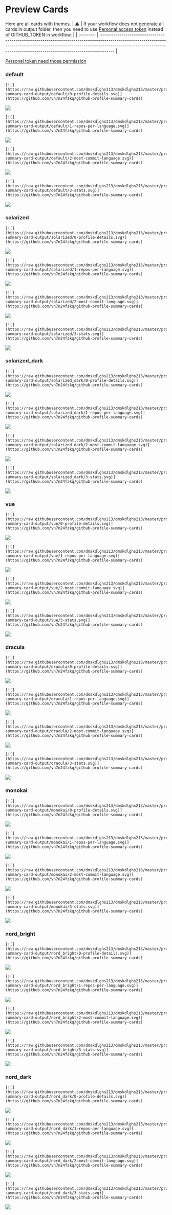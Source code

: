 
# Preview Cards

Here are all cards with themes.
| :warning: | If your workflow does not generate all cards in output folder, then you need to use [Personal access token](https://docs.github.com/en/actions/configuring-and-managing-workflows/creating-and-storing-encrypted-secrets) instead of GITHUB_TOKEN in workflow. |
| :-------: | :------------------------------------------------------------------------------------------------------------------------------------------------------------------------------------------------------------------------------------------------ |

[Personal token need those permission](https://github.com/vn7n24fzkq/github-profile-summary-cards/wiki/Personal-access-token-permissions)


### default


```
[![](https://raw.githubusercontent.com/dmskdlghs213/dmskdlghs213/master/profile-summary-card-output/default/0-profile-details.svg)](https://github.com/vn7n24fzkq/github-profile-summary-cards)
```
![](https://raw.githubusercontent.com/dmskdlghs213/dmskdlghs213/master/profile-summary-card-output/default/0-profile-details.svg)


```
[![](https://raw.githubusercontent.com/dmskdlghs213/dmskdlghs213/master/profile-summary-card-output/default/1-repos-per-language.svg)](https://github.com/vn7n24fzkq/github-profile-summary-cards)
```
![](https://raw.githubusercontent.com/dmskdlghs213/dmskdlghs213/master/profile-summary-card-output/default/1-repos-per-language.svg)


```
[![](https://raw.githubusercontent.com/dmskdlghs213/dmskdlghs213/master/profile-summary-card-output/default/2-most-commit-language.svg)](https://github.com/vn7n24fzkq/github-profile-summary-cards)
```
![](https://raw.githubusercontent.com/dmskdlghs213/dmskdlghs213/master/profile-summary-card-output/default/2-most-commit-language.svg)


```
[![](https://raw.githubusercontent.com/dmskdlghs213/dmskdlghs213/master/profile-summary-card-output/default/3-stats.svg)](https://github.com/vn7n24fzkq/github-profile-summary-cards)
```
![](https://raw.githubusercontent.com/dmskdlghs213/dmskdlghs213/master/profile-summary-card-output/default/3-stats.svg)


### solarized


```
[![](https://raw.githubusercontent.com/dmskdlghs213/dmskdlghs213/master/profile-summary-card-output/solarized/0-profile-details.svg)](https://github.com/vn7n24fzkq/github-profile-summary-cards)
```
![](https://raw.githubusercontent.com/dmskdlghs213/dmskdlghs213/master/profile-summary-card-output/solarized/0-profile-details.svg)


```
[![](https://raw.githubusercontent.com/dmskdlghs213/dmskdlghs213/master/profile-summary-card-output/solarized/1-repos-per-language.svg)](https://github.com/vn7n24fzkq/github-profile-summary-cards)
```
![](https://raw.githubusercontent.com/dmskdlghs213/dmskdlghs213/master/profile-summary-card-output/solarized/1-repos-per-language.svg)


```
[![](https://raw.githubusercontent.com/dmskdlghs213/dmskdlghs213/master/profile-summary-card-output/solarized/2-most-commit-language.svg)](https://github.com/vn7n24fzkq/github-profile-summary-cards)
```
![](https://raw.githubusercontent.com/dmskdlghs213/dmskdlghs213/master/profile-summary-card-output/solarized/2-most-commit-language.svg)


```
[![](https://raw.githubusercontent.com/dmskdlghs213/dmskdlghs213/master/profile-summary-card-output/solarized/3-stats.svg)](https://github.com/vn7n24fzkq/github-profile-summary-cards)
```
![](https://raw.githubusercontent.com/dmskdlghs213/dmskdlghs213/master/profile-summary-card-output/solarized/3-stats.svg)


### solarized_dark


```
[![](https://raw.githubusercontent.com/dmskdlghs213/dmskdlghs213/master/profile-summary-card-output/solarized_dark/0-profile-details.svg)](https://github.com/vn7n24fzkq/github-profile-summary-cards)
```
![](https://raw.githubusercontent.com/dmskdlghs213/dmskdlghs213/master/profile-summary-card-output/solarized_dark/0-profile-details.svg)


```
[![](https://raw.githubusercontent.com/dmskdlghs213/dmskdlghs213/master/profile-summary-card-output/solarized_dark/1-repos-per-language.svg)](https://github.com/vn7n24fzkq/github-profile-summary-cards)
```
![](https://raw.githubusercontent.com/dmskdlghs213/dmskdlghs213/master/profile-summary-card-output/solarized_dark/1-repos-per-language.svg)


```
[![](https://raw.githubusercontent.com/dmskdlghs213/dmskdlghs213/master/profile-summary-card-output/solarized_dark/2-most-commit-language.svg)](https://github.com/vn7n24fzkq/github-profile-summary-cards)
```
![](https://raw.githubusercontent.com/dmskdlghs213/dmskdlghs213/master/profile-summary-card-output/solarized_dark/2-most-commit-language.svg)


```
[![](https://raw.githubusercontent.com/dmskdlghs213/dmskdlghs213/master/profile-summary-card-output/solarized_dark/3-stats.svg)](https://github.com/vn7n24fzkq/github-profile-summary-cards)
```
![](https://raw.githubusercontent.com/dmskdlghs213/dmskdlghs213/master/profile-summary-card-output/solarized_dark/3-stats.svg)


### vue


```
[![](https://raw.githubusercontent.com/dmskdlghs213/dmskdlghs213/master/profile-summary-card-output/vue/0-profile-details.svg)](https://github.com/vn7n24fzkq/github-profile-summary-cards)
```
![](https://raw.githubusercontent.com/dmskdlghs213/dmskdlghs213/master/profile-summary-card-output/vue/0-profile-details.svg)


```
[![](https://raw.githubusercontent.com/dmskdlghs213/dmskdlghs213/master/profile-summary-card-output/vue/1-repos-per-language.svg)](https://github.com/vn7n24fzkq/github-profile-summary-cards)
```
![](https://raw.githubusercontent.com/dmskdlghs213/dmskdlghs213/master/profile-summary-card-output/vue/1-repos-per-language.svg)


```
[![](https://raw.githubusercontent.com/dmskdlghs213/dmskdlghs213/master/profile-summary-card-output/vue/2-most-commit-language.svg)](https://github.com/vn7n24fzkq/github-profile-summary-cards)
```
![](https://raw.githubusercontent.com/dmskdlghs213/dmskdlghs213/master/profile-summary-card-output/vue/2-most-commit-language.svg)


```
[![](https://raw.githubusercontent.com/dmskdlghs213/dmskdlghs213/master/profile-summary-card-output/vue/3-stats.svg)](https://github.com/vn7n24fzkq/github-profile-summary-cards)
```
![](https://raw.githubusercontent.com/dmskdlghs213/dmskdlghs213/master/profile-summary-card-output/vue/3-stats.svg)


### dracula


```
[![](https://raw.githubusercontent.com/dmskdlghs213/dmskdlghs213/master/profile-summary-card-output/dracula/0-profile-details.svg)](https://github.com/vn7n24fzkq/github-profile-summary-cards)
```
![](https://raw.githubusercontent.com/dmskdlghs213/dmskdlghs213/master/profile-summary-card-output/dracula/0-profile-details.svg)


```
[![](https://raw.githubusercontent.com/dmskdlghs213/dmskdlghs213/master/profile-summary-card-output/dracula/1-repos-per-language.svg)](https://github.com/vn7n24fzkq/github-profile-summary-cards)
```
![](https://raw.githubusercontent.com/dmskdlghs213/dmskdlghs213/master/profile-summary-card-output/dracula/1-repos-per-language.svg)


```
[![](https://raw.githubusercontent.com/dmskdlghs213/dmskdlghs213/master/profile-summary-card-output/dracula/2-most-commit-language.svg)](https://github.com/vn7n24fzkq/github-profile-summary-cards)
```
![](https://raw.githubusercontent.com/dmskdlghs213/dmskdlghs213/master/profile-summary-card-output/dracula/2-most-commit-language.svg)


```
[![](https://raw.githubusercontent.com/dmskdlghs213/dmskdlghs213/master/profile-summary-card-output/dracula/3-stats.svg)](https://github.com/vn7n24fzkq/github-profile-summary-cards)
```
![](https://raw.githubusercontent.com/dmskdlghs213/dmskdlghs213/master/profile-summary-card-output/dracula/3-stats.svg)


### monokai


```
[![](https://raw.githubusercontent.com/dmskdlghs213/dmskdlghs213/master/profile-summary-card-output/monokai/0-profile-details.svg)](https://github.com/vn7n24fzkq/github-profile-summary-cards)
```
![](https://raw.githubusercontent.com/dmskdlghs213/dmskdlghs213/master/profile-summary-card-output/monokai/0-profile-details.svg)


```
[![](https://raw.githubusercontent.com/dmskdlghs213/dmskdlghs213/master/profile-summary-card-output/monokai/1-repos-per-language.svg)](https://github.com/vn7n24fzkq/github-profile-summary-cards)
```
![](https://raw.githubusercontent.com/dmskdlghs213/dmskdlghs213/master/profile-summary-card-output/monokai/1-repos-per-language.svg)


```
[![](https://raw.githubusercontent.com/dmskdlghs213/dmskdlghs213/master/profile-summary-card-output/monokai/2-most-commit-language.svg)](https://github.com/vn7n24fzkq/github-profile-summary-cards)
```
![](https://raw.githubusercontent.com/dmskdlghs213/dmskdlghs213/master/profile-summary-card-output/monokai/2-most-commit-language.svg)


```
[![](https://raw.githubusercontent.com/dmskdlghs213/dmskdlghs213/master/profile-summary-card-output/monokai/3-stats.svg)](https://github.com/vn7n24fzkq/github-profile-summary-cards)
```
![](https://raw.githubusercontent.com/dmskdlghs213/dmskdlghs213/master/profile-summary-card-output/monokai/3-stats.svg)


### nord_bright


```
[![](https://raw.githubusercontent.com/dmskdlghs213/dmskdlghs213/master/profile-summary-card-output/nord_bright/0-profile-details.svg)](https://github.com/vn7n24fzkq/github-profile-summary-cards)
```
![](https://raw.githubusercontent.com/dmskdlghs213/dmskdlghs213/master/profile-summary-card-output/nord_bright/0-profile-details.svg)


```
[![](https://raw.githubusercontent.com/dmskdlghs213/dmskdlghs213/master/profile-summary-card-output/nord_bright/1-repos-per-language.svg)](https://github.com/vn7n24fzkq/github-profile-summary-cards)
```
![](https://raw.githubusercontent.com/dmskdlghs213/dmskdlghs213/master/profile-summary-card-output/nord_bright/1-repos-per-language.svg)


```
[![](https://raw.githubusercontent.com/dmskdlghs213/dmskdlghs213/master/profile-summary-card-output/nord_bright/2-most-commit-language.svg)](https://github.com/vn7n24fzkq/github-profile-summary-cards)
```
![](https://raw.githubusercontent.com/dmskdlghs213/dmskdlghs213/master/profile-summary-card-output/nord_bright/2-most-commit-language.svg)


```
[![](https://raw.githubusercontent.com/dmskdlghs213/dmskdlghs213/master/profile-summary-card-output/nord_bright/3-stats.svg)](https://github.com/vn7n24fzkq/github-profile-summary-cards)
```
![](https://raw.githubusercontent.com/dmskdlghs213/dmskdlghs213/master/profile-summary-card-output/nord_bright/3-stats.svg)


### nord_dark


```
[![](https://raw.githubusercontent.com/dmskdlghs213/dmskdlghs213/master/profile-summary-card-output/nord_dark/0-profile-details.svg)](https://github.com/vn7n24fzkq/github-profile-summary-cards)
```
![](https://raw.githubusercontent.com/dmskdlghs213/dmskdlghs213/master/profile-summary-card-output/nord_dark/0-profile-details.svg)


```
[![](https://raw.githubusercontent.com/dmskdlghs213/dmskdlghs213/master/profile-summary-card-output/nord_dark/1-repos-per-language.svg)](https://github.com/vn7n24fzkq/github-profile-summary-cards)
```
![](https://raw.githubusercontent.com/dmskdlghs213/dmskdlghs213/master/profile-summary-card-output/nord_dark/1-repos-per-language.svg)


```
[![](https://raw.githubusercontent.com/dmskdlghs213/dmskdlghs213/master/profile-summary-card-output/nord_dark/2-most-commit-language.svg)](https://github.com/vn7n24fzkq/github-profile-summary-cards)
```
![](https://raw.githubusercontent.com/dmskdlghs213/dmskdlghs213/master/profile-summary-card-output/nord_dark/2-most-commit-language.svg)


```
[![](https://raw.githubusercontent.com/dmskdlghs213/dmskdlghs213/master/profile-summary-card-output/nord_dark/3-stats.svg)](https://github.com/vn7n24fzkq/github-profile-summary-cards)
```
![](https://raw.githubusercontent.com/dmskdlghs213/dmskdlghs213/master/profile-summary-card-output/nord_dark/3-stats.svg)

